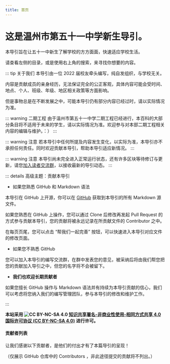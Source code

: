 ```yaml
---
title: 首页
---
```


# 这是温州市第五十一中学新生导引。

本导引旨在让五十一中新生了解学校的方方面面，快速适应学校生活。

请查看左侧的目录，或是使用右上角的搜索，来寻找你想要的内容。

::: tip 关于我们
本导引由一位 2022 届校友牵头编写，纯自发组织，与学校无关。

内容是贡献成员的亲身经历，无法保证完全的公正客观，具体内容可能会受时间、地点、个人、班级、年级、地区相关政策等方面影响。

但是事物总是在不断发展之中，可能本导引仍有部分内容已经过时，请以实际情况为准。

::: warning 二期工程
由于温州市第五十一中学二期工程已经进行，本百科的大部分条目将不适用于未来的学生，请以实际情况为准。欢迎参与对本部二期工程相关内容的编辑与维护。：）
:::

::: warning 注意
若本导引中任何所提及内容发生变化，以实际为准，本导引亦不承担任何责任。同时欢迎贡献本导引，帮助本导引适应新情况。
:::

::: warning 注意
本导引尚未完全进入正常运行状态，还有许多区块等待修订与更新，请您[加入读者交流群](https://qm.qq.com/cgi-bin/qm/qr?k=z-_ivibiwB4JEXrBdCB2oK9SzhJp8gq_&jump_from=webapi)，以接收最新的导引动态。
:::

::: details 高级主题：贡献本导引

- 如果您熟悉 GitHub 和 Markdown 语法

本导引在 GitHub 上开源，你可以在 [GitHub](https://github.com/ENDsoft233/51book/) 获取到本导引的所有 Markdown 源文件。

如果您熟悉在 GitHub 上操作，您可以通过 Clone 后修改再发起 Pull Request 的方式参与贡献本导引，您的贡献将被永远记录在所贡献文件的 Contributor 之中。

在每页页尾，您可以点击 “帮我们一起完善” 按钮，可以快速进入本导引对应文件的修改页面。

- 如果您不熟悉 GitHub

您可以加入本导引的编写交流群，在群中发表您的意见，被采纳后将由我们帮您把您的贡献加入导引之中，但您的名字将不会被留下。

- **我们也欢迎长期贡献者**

如果您擅长 GitHub 操作与 Markdown 语法并有持续为本导引贡献的信心，我们可以考虑将您纳入我们的编写管理团队，参与本导引的修改和维护工作。

:::

**本站采用 ![CC BY-NC-SA 4.0](https://i.creativecommons.org/l/by-nc-sa/4.0/88x31.png) [知识共享署名-非商业性使用-相同方式共享 4.0 国际许可协议 (CC BY-NC-SA 4.0)](https://creativecommons.org/licenses/by-nc-sa/4.0/deed.zh)  进行许可。** 

#### 贡献者列表

让我们感谢以下贡献者，是他们的付出才有了本篇导引的呈现！

（仅展示 GitHub 仓库中的 Contributors ，非此途径提交的贡献将不列出。）
